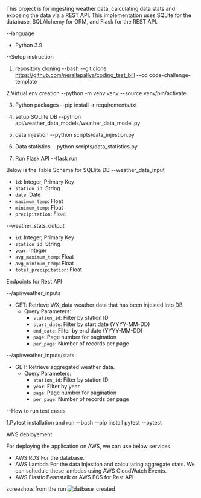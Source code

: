This project is for ingesting weather data, calculating data stats and exposing the data via a REST API. 
This implementation uses SQLite for the database, SQLAlchemy for ORM, and Flask for the REST API.

--language
- Python 3.9

--Setup instruction

1. repository cloning 
--bash
--git clone https://github.com/nerallapallya/coding_test_bill
--cd code-challenge-template


2.Virtual env creation
--python -m venv venv
--source venv/bin/activate


3. Python packages
--pip install -r requirements.txt

5. setup SQLlite DB
--python api/weather_data_models/weather_data_model.py

6. data injestion
--python scripts/data_injestion.py

7. Data statistics
--python scripts/data_statistics.py

9. Run Flask API
--flask run

Below is the Table Schema for SQLlite DB
--weather_data_input

- `id`: Integer, Primary Key
- `station_id`: String
- `date`: Date
- `maximum_temp`: Float
- `minimum_temp`: Float
- `precipitation`: Float

--weather_stats_output

- `id`: Integer, Primary Key
- `station_id`: String
- `year`: Integer
- `avg_maximum_temp`: Float
- `avg_minimum_temp`: Float
- `total_precipitation`: Float

Endpoints for Rest API

--/api/weather_inputs

- GET: Retrieve WX_data weather data that has been injested into DB
  - Query Parameters:
    - `station_id`: Filter by station ID
    - `start_date`: Filter by start date (YYYY-MM-DD)
    - `end_date`: Filter by end date (YYYY-MM-DD)
    - `page`: Page number for pagination
    - `per_page`: Number of records per page

--/api/weather_inputs/stats

- GET: Retrieve aggregated weather data.
  - Query Parameters:
    - `station_id`: Filter by station ID
    - `year`: Filter by year
    - `page`: Page number for pagination
    - `per_page`: Number of records per page


--How to run test cases

1.Pytest installation and run 
--bash
--pip install pytest
--pytest


AWS deployement

For deploying the application on AWS, we can use below services
- AWS RDS For the database.
- AWS Lambda For the data injestion and calcul;ating aggregate stats. We can schedule these lambdas using AWS CloudWatch Events.
- AWS Elastic Beanstalk or AWS ECS for Rest API


screeshots from the run 
![datbase_created](https://github.com/nerallapallya/coding_test_bill/assets/146959916/8c86fcfa-e2e1-4a8b-aa6f-132ba470f1cf)
